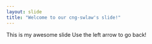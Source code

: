 ```yaml
---
layout: slide
title: "Welcome to our cng-swlaw's slide!"
---
```

This is my awesome slide
Use the left arrow to go back!